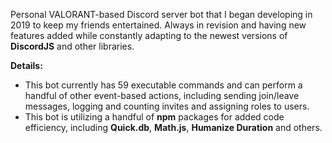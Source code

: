 Personal VALORANT-based Discord server bot that I began developing in 2019 to keep my friends entertained. Always in revision and having new features added while constantly adapting to the newest versions of **DiscordJS** and other libraries.

**Details:**
- This bot currently has 59 executable commands and can perform a handful of other event-based actions, including sending join/leave messages, logging and counting invites and assigning roles to users.
- This bot is utilizing a handful of **npm** packages for added code efficiency, including **Quick.db**, **Math.js**, **Humanize Duration** and others.
